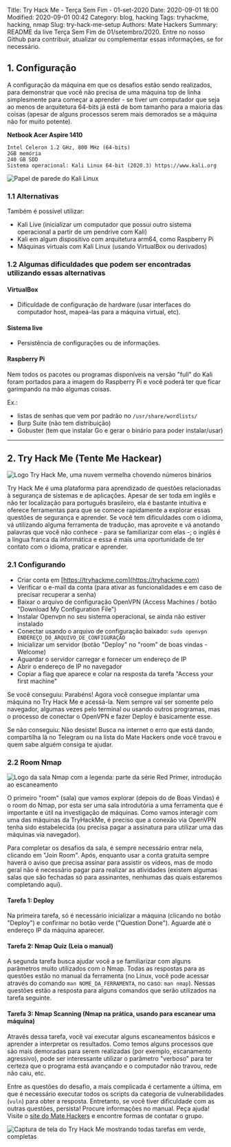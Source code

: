 Title: Try Hack Me - Terça Sem Fim - 01-set-2020
Date: 2020-09-01 18:00
Modified: 2020-09-01 00:42
Category: blog, hacking
Tags: tryhackme, hacking, nmap
Slug: try-hack-me-setup
Authors: Mate Hackers
Summary: README da live Terça Sem Fim de 01/setembro/2020. Entre no nosso Github para contribuir, atualizar ou complementar essas informações, se for necessário.

## 1. Configuração<a name="config"></a>

A configuração da máquina em que os desafios estão sendo realizados, para demonstrar que você não precisa de uma máquina top de linha simplesmente para começar a aprender - se tiver um computador que seja ao menos de arquitetura 64-bits já está de bom tamanho para a maioria das coisas (apesar de alguns processos serem mais demorados se a máquina não for muito potente).  

**Netbook Acer Aspire 1410**  

```
Intel Celeron 1.2 GHz, 800 MHz (64-bits)
2GB memória
240 GB SDD
Sistema operacional: Kali Linux 64-bit (2020.3) https://www.kali.org
```

![Papel de parede do Kali Linux]({static}/images/tryhackme/kali-strips-4x3.png)

### 1.1 Alternativas

Também é possível utilizar:  

- Kali Live (inicializar um computador que possui outro sistema operacional a partir de um pendrive com Kali)  
- Kali em algum dispositivo com arquitetura arm64, como Raspberry Pi  
- Máquinas virtuais com Kali Linux (usando VirtualBox ou derivados)  

### 1.2 Algumas dificuldades que podem ser encontradas utilizando essas alternativas

#### VirtualBox

- Dificuldade de configuração de hardware (usar interfaces do computador host, mapeá-las para a máquina virtual, etc).  

#### Sistema live

- Persistência de configurações ou de informações.  

#### Raspberry Pi

Nem todos os pacotes ou programas disponíveis na versão "full" do Kali foram portados para a imagem do Raspberry Pi e você poderá ter que ficar garimpando na mão algumas coisas.  

Ex.:  

- listas de senhas que vem por padrão no `/usr/share/wordlists/`  
- Burp Suite (não tem distribuição)  
- Gobuster (tem que instalar Go e gerar o binário para poder instalar/usar)  

---

## 2. Try Hack Me (Tente Me Hackear)<a name="try-hack-me"></a>

![Logo Try Hack Me, uma nuvem vermelha chovendo números binários]({static}/images/tryhackme/tryhackme-logo.png)

Try Hack Me é uma plataforma para aprendizado de questões relacionadas à segurança de sistemas e de aplicações. Apesar de ser toda em inglês e não ter localização para português brasileiro, ela é bastante intuitiva e oferece ferramentas para que se comece rapidamente a explorar essas questões de segurança e aprender. Se você tem dificuldades com o idioma, vá utilizando alguma ferramenta de tradução, mas aproveite e vá anotando palavras que você não conhece - para se familiarizar com elas -; o inglês é a língua franca da informática e essa é mais uma oportunidade de ter contato com o idioma, praticar e aprender.  

### 2.1 Configurando<a name="try-hack-me-setup"></a>

- Criar conta em [https://tryhackme.com](https://tryhackme.com)  
- Verificar o e-mail da conta (para ativar as funcionalidades e em caso de precisar recuperar a senha)  
- Baixar o arquivo de configuração OpenVPN (Access Machines / botão "Download My Configuration File")  
- Instalar Openvpn no seu sistema operacional, se ainda não estiver instalado  
- Conectar usando o arquivo de configuração baixado: `sudo openvpn ENDEREÇO_DO_ARQUIVO_DE_CONFIGURAÇÃO`  
- Inicializar um servidor (botão "Deploy" no "room" de boas vindas - Welcome)  
- Aguardar o servidor carregar e fornecer um endereço de IP  
- Abrir o endereço de IP no navegador  
- Copiar a flag que aparece e colar na resposta da tarefa "Access your first machine"  

Se você conseguiu: Parabéns! Agora você consegue implantar uma máquina no Try Hack Me e acessá-la. Nem sempre vai ser somente pelo navegador, algumas vezes pelo terminal ou usando outros programas, mas o processo de conectar o OpenVPN e fazer Deploy é basicamente esse.  

Se não conseguiu: Não desiste! Busca na internet o erro que está dando, compartilha lá no Telegram ou na lista do Mate Hackers onde você travou e quem sabe alguém consiga te ajudar.  

### 2.2 Room Nmap<a name="room-nmap"></a>
![Logo da sala Nmap com a legenda: parte da série Red Primer, introdução ao escaneamento]({static}/images/tryhackme/room-nmap.png)

O primeiro "room" (sala) que vamos explorar (depois do de Boas Vindas) é o room do Nmap, por esta ser uma sala introdutória a uma ferramenta que é importante e útil na investigação de máquinas. Como vamos interagir com uma das máquinas da TryHackMe, é preciso que a conexão via OpenVPN tenha sido estabelecida (ou precisa pagar a assinatura para utilizar uma das máquinas via navegador).  

Para completar os desafios da sala, é sempre necessário entrar nela, clicando em "Join Room". Após, enquanto usar a conta gratuita sempre haverá o aviso que precisa assinar para assistir os vídeos, mas de modo geral não é necessário pagar para realizar as atividades (existem algumas salas que são fechadas só para assinantes, nenhumas das quais estaremos completando aqui).  

#### Tarefa 1: Deploy

Na primeira tarefa, só é necessário inicializar a máquina (clicando no botão "Deploy") e confirmar no botão verde ("Question Done"). Aguarde até o endereço IP da máquina aparecer.  

#### Tarefa 2: Nmap Quiz (Leia o manual)

A segunda tarefa busca ajudar você a se familiarizar com alguns parâmetros muito utilizados com o Nmap. Todas as respostas para as questões estão no manual da ferramenta (no Linux, você pode acessar através do comando `man NOME_DA_FERRAMENTA`, no caso: `man nmap`). Nessas questões estão a resposta para alguns comandos que serão utilizados na tarefa seguinte.  

#### Tarefa 3: Nmap Scanning (Nmap na prática, usando para escanear uma máquina)

Através dessa tarefa, você vai executar alguns escaneamentos básicos e aprender a interpretar os resultados. Como temos alguns processos que são mais demoradas para serem realizadas (por exemplo, escanamento agressivo), pode ser interessante utilizar o parâmetro "verboso" para ter certeza que o programa está avançando e o computador não travou, rede não caiu, etc.  

Entre as questões do desafio, a mais complicada é certamente a última, em que é necessário executar todos os scripts da categoria de vulnerabilidades (`vuln`) para obter a resposta. Entretanto, se você tiver dificuldade com as outras questões, persista! Procure informações no manual. Peça ajuda! Visite o [site do Mate Hackers](https://matehackers.org) e encontre formas de contatar o grupo.  

![Captura de tela do Try Hack Me mostrando todas tarefas em verde, completas]({static}/images/tryhackme/tryhackme-sala-nmap-completa.png)
